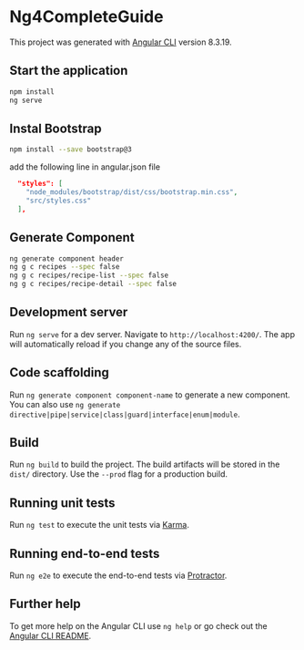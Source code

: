 # Ng4CompleteGuide

This project was generated with [Angular CLI](https://github.com/angular/angular-cli) version 8.3.19.

## Start the application
```bash
npm install
ng serve
```

## Instal Bootstrap
```bash
npm install --save bootstrap@3
```
add the following line in angular.json file
```json
  "styles": [
    "node_modules/bootstrap/dist/css/bootstrap.min.css",
    "src/styles.css"
  ],
```

## Generate Component
```bash
ng generate component header 
ng g c recipes --spec false
ng g c recipes/recipe-list --spec false
ng g c recipes/recipe-detail --spec false
```


## Development server

Run `ng serve` for a dev server. Navigate to `http://localhost:4200/`. The app will automatically reload if you change any of the source files.

## Code scaffolding

Run `ng generate component component-name` to generate a new component. You can also use `ng generate directive|pipe|service|class|guard|interface|enum|module`.

## Build

Run `ng build` to build the project. The build artifacts will be stored in the `dist/` directory. Use the `--prod` flag for a production build.

## Running unit tests

Run `ng test` to execute the unit tests via [Karma](https://karma-runner.github.io).

## Running end-to-end tests

Run `ng e2e` to execute the end-to-end tests via [Protractor](http://www.protractortest.org/).

## Further help

To get more help on the Angular CLI use `ng help` or go check out the [Angular CLI README](https://github.com/angular/angular-cli/blob/master/README.md).
